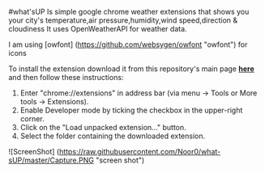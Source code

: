 #what'sUP
Is simple google chrome weather extensions that shows you your city's temperature,air pressure,humidity,wind speed,direction & cloudiness
It uses OpenWeatherAPI for weather data.

I am using [owfont] (https://github.com/websygen/owfont "owfont") for icons

To install the extension download it from this repository's main page **[here](https://github.com/Noor0/what-sUP)** and then follow these instructions:
 1. Enter "chrome://extensions" in address bar (via menu -> Tools or More tools -> Extensions).
 2. Enable Developer mode by ticking the checkbox in the upper-right corner.
 3. Click on the "Load unpacked extension..." button.
 4. Select the folder containing the downloaded extension.

![ScreenShot] (https://raw.githubusercontent.com/Noor0/what-sUP/master/Capture.PNG "screen shot")
